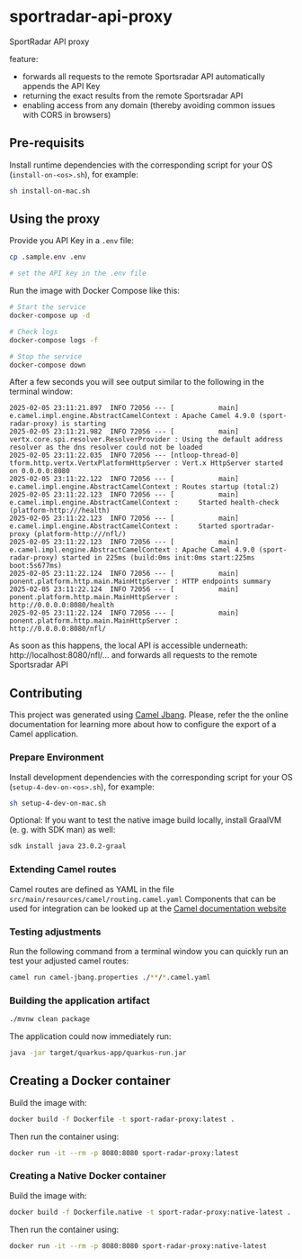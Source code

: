 # sportradar-api-proxy

SportRadar API proxy

feature:
- forwards all requests to the remote Sportsradar API automatically appends the API Key 
- returning the exact results from the remote Sportsradar API
- enabling access from any domain (thereby avoiding common issues with CORS in browsers)

## Pre-requisits

Install runtime dependencies with the corresponding script for your OS (`install-on-<os>.sh`), for example:

```bash
sh install-on-mac.sh
```

## Using the proxy

Provide you API Key in a `.env` file:

```bash
cp .sample.env .env

# set the API key in the .env file
```

Run the image with Docker Compose like this:

```bash
# Start the service
docker-compose up -d

# Check logs
docker-compose logs -f

# Stop the service
docker-compose down
```

After a few seconds you will see output similar to the following in the terminal window:

```
2025-02-05 23:11:21.897  INFO 72056 --- [           main] e.camel.impl.engine.AbstractCamelContext : Apache Camel 4.9.0 (sport-radar-proxy) is starting
2025-02-05 23:11:21.982  INFO 72056 --- [           main] vertx.core.spi.resolver.ResolverProvider : Using the default address resolver as the dns resolver could not be loaded
2025-02-05 23:11:22.035  INFO 72056 --- [ntloop-thread-0] tform.http.vertx.VertxPlatformHttpServer : Vert.x HttpServer started on 0.0.0.0:8080
2025-02-05 23:11:22.122  INFO 72056 --- [           main] e.camel.impl.engine.AbstractCamelContext : Routes startup (total:2)
2025-02-05 23:11:22.123  INFO 72056 --- [           main] e.camel.impl.engine.AbstractCamelContext :     Started health-check (platform-http:///health)
2025-02-05 23:11:22.123  INFO 72056 --- [           main] e.camel.impl.engine.AbstractCamelContext :     Started sportradar-proxy (platform-http:///nfl/)
2025-02-05 23:11:22.123  INFO 72056 --- [           main] e.camel.impl.engine.AbstractCamelContext : Apache Camel 4.9.0 (sport-radar-proxy) started in 225ms (build:0ms init:0ms start:225ms boot:5s677ms)
2025-02-05 23:11:22.124  INFO 72056 --- [           main] ponent.platform.http.main.MainHttpServer : HTTP endpoints summary
2025-02-05 23:11:22.124  INFO 72056 --- [           main] ponent.platform.http.main.MainHttpServer :     http://0.0.0.0:8080/health             
2025-02-05 23:11:22.124  INFO 72056 --- [           main] ponent.platform.http.main.MainHttpServer :     http://0.0.0.0:8080/nfl/  
```

As soon as this happens, the local API is accessible underneath: http://localhost:8080/nfl/... and forwards all requests to the remote Sportsradar API

## Contributing

This project was generated using [Camel Jbang](https://camel.apache.org/manual/camel-jbang.html). Please, refer the the online documentation for learning more about how to configure the export of a Camel application.

### Prepare Environment

Install development dependencies with the corresponding script for your OS (`setup-4-dev-on-<os>.sh`), for example:

```bash
sh setup-4-dev-on-mac.sh
```

Optional: If you want to test the native image build locally, install GraalVM (e. g. with SDK man) as well:

```bash
sdk install java 23.0.2-graal
```

### Extending Camel routes

Camel routes are defined as YAML in the file `src/main/resources/camel/routing.camel.yaml`
Components that can be used for integration can be looked up at the [ Camel documentation website](https://camel.apache.org/components/4.8.x/index.html)

### Testing adjustments

Run the following command from a terminal window you can quickly run an test your adjusted camel routes:

```bash
camel run camel-jbang.properties ./**/*.camel.yaml
```

### Building the application artifact

```bash
./mvnw clean package
```

The application could now immediately run:

```bash
java -jar target/quarkus-app/quarkus-run.jar
```

## Creating a Docker container

Build the image with:

```bash
docker build -f Dockerfile -t sport-radar-proxy:latest .
```

Then run the container using:

```bash
docker run -it --rm -p 8080:8080 sport-radar-proxy:latest
```

### Creating a Native Docker container

Build the image with:

```bash
docker build -f Dockerfile.native -t sport-radar-proxy:native-latest .
```

Then run the container using:

```bash
docker run -it --rm -p 8080:8080 sport-radar-proxy:native-latest
```